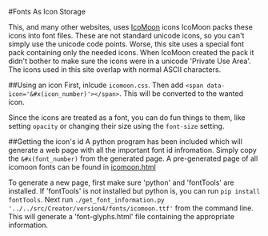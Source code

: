 #Fonts As Icon Storage

This, and many other websites, uses [IcoMoon] icons
IcoMoon packs these icons into font files.
These are not standard unicode icons, so you can't simply use the unicode code points.
Worse, this site uses a special font pack containing only the needed icons.
When IcoMoon created the pack it didn't bother to make sure the icons were in a unicode 'Private Use Area'.
The icons used in this site overlap with normal ASCII characters.

##Using an icon
First, inlcude `icomoon.css`.
Then add  `<span data-icon='&#x(icon_number)'></span>`.  This will be converted to the wanted icon.

Since the icons are treated as a font, you can do fun things to them, like setting `opacity` or changing their size using the `font-size` setting.

##Getting the icon's id
A python program has been included which will generate a web page with all the important font id infromation.
Simply copy the `&#x(font_number)` from the generated page.
A pre-generated page of all icomoon fonts can be found in [icomoon.html]

To generate a new page, first make sure 'python' and 'fontTools' are installed.
If 'fontTools' is not installed but python is, you can run `pip install fontTools`.
Next run `./get_font_information.py '../../src/Creator/version4/fonts/icomoon.ttf'` from the command line.
This will generate a 'font-glyphs.html' file containing the appropriate information.

[icomoon]:      https://icomoon.io
[icomoon.html]: icomoon.html
